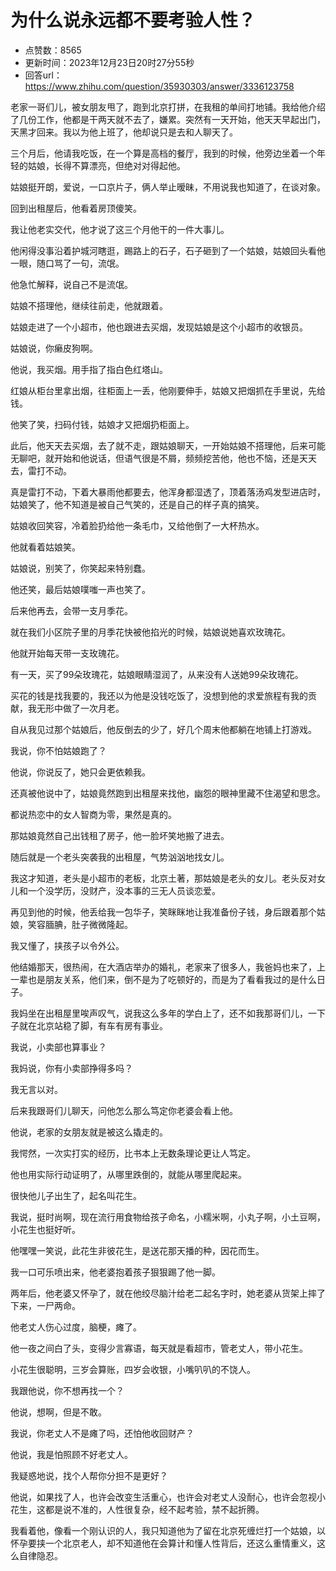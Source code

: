# 为什么说永远都不要考验人性？
- 点赞数：8565
- 更新时间：2023年12月23日20时27分55秒
- 回答url：https://www.zhihu.com/question/35930303/answer/3336123758
<body>
 <p data-pid="cEHwNV_L">老家一哥们儿，被女朋友甩了，跑到北京打拼，在我租的单间打地铺。我给他介绍了几份工作，他都是干两天就不去了，嫌累。突然有一天开始，他天天早起出门，天黑才回来。我以为他上班了，他却说只是去和人聊天了。</p>
 <p data-pid="-QjnyR0B">三个月后，他请我吃饭，在一个算是高档的餐厅，我到的时候，他旁边坐着一个年轻的姑娘，长得不算漂亮，但绝对对得起他。</p>
 <p data-pid="Ck9mhgPT">姑娘挺开朗，爱说，一口京片子，俩人举止暧昧，不用说我也知道了，在谈对象。</p>
 <p data-pid="JHa6yZ-i">回到出租屋后，他看着房顶傻笑。</p>
 <p data-pid="rgqhGkdH">我让他老实交代，他才说了这三个月他干的一件大事儿。</p>
 <p data-pid="DzOmu9yG">他闲得没事沿着护城河瞎逛，踢路上的石子，石子砸到了一个姑娘，姑娘回头看他一眼，随口骂了一句，流氓。</p>
 <p data-pid="ve8SStz6">他急忙解释，说自己不是流氓。</p>
 <p data-pid="dWu7FUc7">姑娘不搭理他，继续往前走，他就跟着。</p>
 <p data-pid="oHiXqTY0">姑娘走进了一个小超市，他也跟进去买烟，发现姑娘是这个小超市的收银员。</p>
 <p data-pid="udaf0YTI">姑娘说，你癞皮狗啊。</p>
 <p data-pid="fPFwqxAl">他说，我买烟。用手指了指白色红塔山。</p>
 <p data-pid="b4BF_n1Y">红娘从柜台里拿出烟，往柜面上一丢，他刚要伸手，姑娘又把烟抓在手里说，先给钱。</p>
 <p data-pid="AG7ubgJY">他笑了笑，扫码付钱，姑娘才又把烟扔柜面上。</p>
 <p data-pid="IJkOCrx3">此后，他天天去买烟，去了就不走，跟姑娘聊天，一开始姑娘不搭理他，后来可能无聊吧，就开始和他说话，但语气很是不屑，频频挖苦他，他也不恼，还是天天去，雷打不动。</p>
 <p data-pid="MhMTOuaX">真是雷打不动，下着大暴雨他都要去，他浑身都湿透了，顶着落汤鸡发型进店时，姑娘笑了，他不知道是被自己气笑的，还是自己的样子真的搞笑。</p>
 <p data-pid="5IUDmH5I">姑娘收回笑容，冷着脸扔给他一条毛巾，又给他倒了一大杯热水。</p>
 <p data-pid="ju2fNR2L">他就看着姑娘笑。</p>
 <p data-pid="bQWpzrrq">姑娘说，别笑了，你笑起来特别蠢。</p>
 <p data-pid="fuLL2scx">他还笑，最后姑娘噗嗤一声也笑了。</p>
 <p data-pid="BZB5bPx7">后来他再去，会带一支月季花。</p>
 <p data-pid="iq17pC52">就在我们小区院子里的月季花快被他掐光的时候，姑娘说她喜欢玫瑰花。</p>
 <p data-pid="tfKiYim5">他就开始每天带一支玫瑰花。</p>
 <p data-pid="Yqs3gN9h">有一天，买了99朵玫瑰花，姑娘眼睛湿润了，从来没有人送她99朵玫瑰花。</p>
 <p data-pid="6kWoqjBg">买花的钱是找我要的，我还以为他是没钱吃饭了，没想到他的求爱旅程有我的贡献，我无形中做了一次月老。</p>
 <p data-pid="jqh8EbPu">自从我见过那个姑娘后，他反倒去的少了，好几个周末他都躺在地铺上打游戏。</p>
 <p data-pid="C5GnUHfH">我说，你不怕姑娘跑了？</p>
 <p data-pid="GzYhjSd8">他说，你说反了，她只会更依赖我。</p>
 <p data-pid="rxzH-vXn">还真被他说中了，姑娘竟然跑到出租屋来找他，幽怨的眼神里藏不住渴望和思念。</p>
 <p data-pid="j23-5V1x">都说热恋中的女人智商为零，果然是真的。</p>
 <p data-pid="kQ3ENANk">那姑娘竟然自己出钱租了房子，他一脸坏笑地搬了进去。</p>
 <p data-pid="2T0tYHMI">随后就是一个老头突袭我的出租屋，气势汹汹地找女儿。</p>
 <p data-pid="vhqZQ40i">我这才知道，老头是小超市的老板，北京土著，那姑娘是老头的女儿。老头反对女儿和一个没学历，没财产，没本事的三无人员谈恋爱。</p>
 <p data-pid="WGjWV_VJ">再见到他的时候，他丢给我一包华子，笑眯眯地让我准备份子钱，身后跟着那个姑娘，笑容腼腆，肚子微微隆起。</p>
 <p data-pid="DkcMSfrp">我又懂了，挟孩子以令外公。</p>
 <p data-pid="lZ32WAFd">他结婚那天，很热闹，在大酒店举办的婚礼，老家来了很多人，我爸妈也来了，上一辈也是朋友关系，他们来，倒不是为了吃顿好的，而是为了看看我过的是什么日子。</p>
 <p data-pid="t6sBXgBQ">我妈坐在出租屋里唉声叹气，说我这么多年的学白上了，还不如我那哥们儿，一下子就在北京站稳了脚，有车有房有事业。</p>
 <p data-pid="yuDe2hdO">我说，小卖部也算事业？</p>
 <p data-pid="vXhpzeqY">我妈说，你有小卖部挣得多吗？</p>
 <p data-pid="cR59T_zS">我无言以对。</p>
 <p data-pid="T88TWKyD">后来我跟哥们儿聊天，问他怎么那么笃定你老婆会看上他。</p>
 <p data-pid="KlbFUZy5">他说，老家的女朋友就是被这么撬走的。</p>
 <p data-pid="QLcP9YY_">我愕然，一次实打实的经历，比书本上无数条理论更让人笃定。</p>
 <p data-pid="rx-z47Sq">他也用实际行动证明了，从哪里跌倒的，就能从哪里爬起来。</p>
 <p data-pid="_1LB9lbD">很快他儿子出生了，起名叫花生。</p>
 <p data-pid="WGgDDTso">我说，挺时尚啊，现在流行用食物给孩子命名，小糯米啊，小丸子啊，小土豆啊，小花生也挺好听。</p>
 <p data-pid="0GMyO1nb">他嘿嘿一笑说，此花生非彼花生，是送花那天播的种，因花而生。</p>
 <p data-pid="_jN3KY3a">我一口可乐喷出来，他老婆抱着孩子狠狠踢了他一脚。</p>
 <p data-pid="7QWhTkaV">两年后，他老婆又怀孕了，就在他绞尽脑汁给老二起名字时，她老婆从货架上摔了下来，一尸两命。</p>
 <p data-pid="5joL5cU1">他老丈人伤心过度，脑梗，瘫了。</p>
 <p data-pid="ITfL7xhi">他一夜之间白了头，变得少言寡语，每天就是看超市，管老丈人，带小花生。</p>
 <p data-pid="TQ301tZ2">小花生很聪明，三岁会算账，四岁会收银，小嘴叭叭的不饶人。</p>
 <p data-pid="jPyrMWIN">我跟他说，你不想再找一个？</p>
 <p data-pid="iG8TBzHf">他说，想啊，但是不敢。</p>
 <p data-pid="pPvpdEy0">我说，你老丈人不是瘫了吗，还怕他收回财产？</p>
 <p data-pid="sH71S-W4">他说，我是怕照顾不好老丈人。</p>
 <p data-pid="SErUMx6m">我疑惑地说，找个人帮你分担不是更好？</p>
 <p data-pid="4F2BFLWd">他说，如果找了人，也许会改变生活重心，也许会对老丈人没耐心，也许会忽视小花生，这都是说不准的，人性很复杂，经不起考验，禁不起折腾。</p>
 <p data-pid="TjJa_jVH">我看着他，像看一个刚认识的人，我只知道他为了留在北京死缠烂打一个姑娘，以怀孕要挟一个北京老人，却不知道他在会算计和懂人性背后，还这么重情重义，这么自律隐忍。</p>
</body>